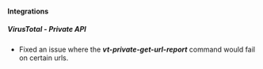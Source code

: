 
#### Integrations
##### VirusTotal - Private API
- Fixed an issue where the ***vt-private-get-url-report*** command would fail on certain urls.
